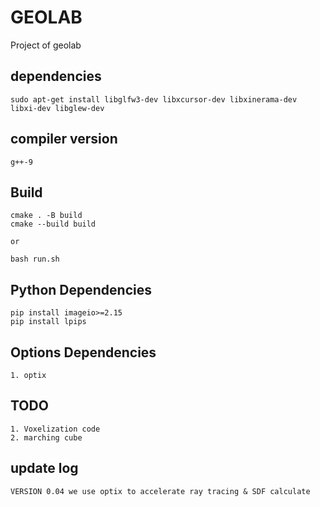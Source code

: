 # GEOLAB
Project of geolab
## dependencies
    sudo apt-get install libglfw3-dev libxcursor-dev libxinerama-dev libxi-dev libglew-dev

## compiler version
    g++-9
## Build
    cmake . -B build
    cmake --build build 

    or

    bash run.sh

## Python Dependencies
    pip install imageio>=2.15
    pip install lpips

## Options Dependencies
    1. optix


## TODO
    1. Voxelization code
    2. marching cube

## update log
    
    VERSION 0.04 we use optix to accelerate ray tracing & SDF calculate